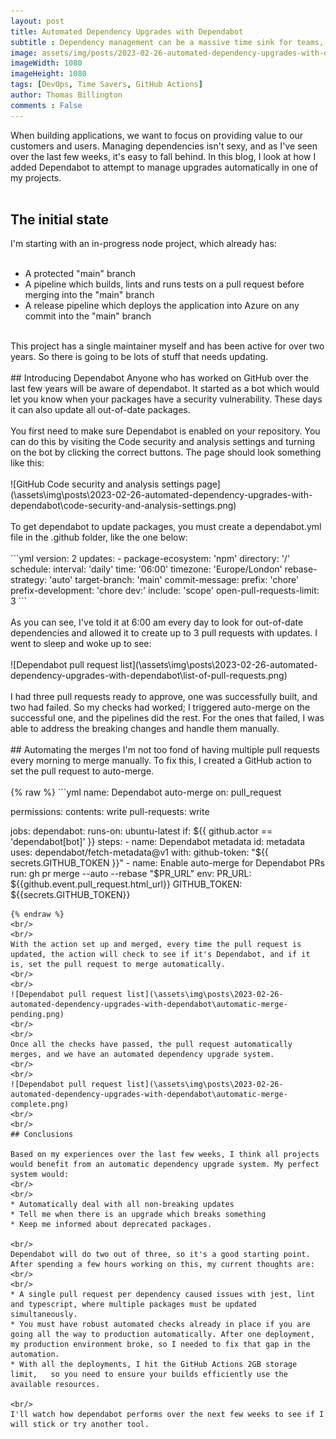```yaml
---
layout: post
title: Automated Dependency Upgrades with Dependabot
subtitle : Dependency management can be a massive time sink for teams, and most fail to keep them updated. Automation can help us improve this, and Dependabot is an easy tool to use to get started.
image: assets/img/posts/2023-02-26-automated-dependency-upgrades-with-dependabot/social-media-post.png
imageWidth: 1080
imageHeight: 1080
tags: [DevOps, Time Savers, GitHub Actions]
author: Thomas Billington
comments : False
---
```

When building applications, we want to focus on providing value to our customers and users. Managing dependencies isn't sexy, and as I've seen over the last few weeks, it's easy to fall behind. In this blog, I look at how I added Dependabot to attempt to manage upgrades automatically in one of my projects.
<br/>
<br/>
## The initial state
I'm starting with an in-progress node project, which already has:
<br/>
<br/>
* A protected "main" branch
* A pipeline which builds, lints and runs tests on a pull request before merging into the "main" branch
* A release pipeline which deploys the application into Azure on any commit into the "main" branch

<br/>
This project has a single maintainer myself and has been active for over two years. So there is going to be lots of stuff that needs updating.
<br/>
<br/>
## Introducing Dependabot
Anyone who has worked on GitHub over the last few years will be aware of dependabot. It started as a bot which would let you know when your packages have a security vulnerability. These days it can also update all out-of-date packages.
<br/>
<br/>
You first need to make sure Dependabot is enabled on your repository. You can do this by visiting the Code security and analysis settings and turning on the bot by clicking the correct buttons. The page should look something like this:
<br/>
<br/>
![GitHub Code security and analysis settings page](\assets\img\posts\2023-02-26-automated-dependency-upgrades-with-dependabot\code-security-and-analysis-settings.png)
<br/>
<br/>
To get dependabot to update packages, you must create a dependabot.yml file in the .github folder, like the one below:
<br/>
<br/>
```yml
version: 2
updates:
  - package-ecosystem: 'npm'
    directory: '/'
    schedule:
      interval: 'daily'
      time: '06:00'
      timezone: 'Europe/London'
    rebase-strategy: 'auto'
    target-branch: 'main'
    commit-message:
      prefix: 'chore'
      prefix-development: 'chore dev:'
      include: 'scope'
    open-pull-requests-limit: 3
```
<br/>
<br/>
As you can see, I've told it at 6:00 am every day to look for out-of-date dependencies and allowed it to create up to 3 pull requests with updates. I went to sleep and woke up to see:
<br/>
<br/>
![Dependabot pull request list](\assets\img\posts\2023-02-26-automated-dependency-upgrades-with-dependabot\list-of-pull-requests.png)
<br/>
<br/>
I had three pull requests ready to approve, one was successfully built, and two had failed. So my checks had worked; I triggered auto-merge on the successful one, and the pipelines did the rest. For the ones that failed, I was able to address the breaking changes and handle them manually.
<br/>
<br/>
## Automating the merges
I'm not too fond of having multiple pull requests every morning to merge manually. To fix this, I created a GitHub action to set the pull request to auto-merge.
<br/>
<br/>
{% raw %}
```yml
name: Dependabot auto-merge
on: pull_request

permissions:
  contents: write
  pull-requests: write

jobs:
  dependabot:
    runs-on: ubuntu-latest
    if: ${{ github.actor == 'dependabot[bot]' }}
    steps:
      - name: Dependabot metadata
        id: metadata
        uses: dependabot/fetch-metadata@v1
        with:
          github-token: "${{ secrets.GITHUB_TOKEN }}"
      - name: Enable auto-merge for Dependabot PRs
        run: gh pr merge --auto --rebase "$PR_URL"
        env:
          PR_URL: ${{github.event.pull_request.html_url}}
          GITHUB_TOKEN: ${{secrets.GITHUB_TOKEN}}
```
{% endraw %}
<br/>
<br/>
With the action set up and merged, every time the pull request is updated, the action will check to see if it's Dependabot, and if it is, set the pull request to merge automatically.
<br/>
<br/>
![Dependabot pull request list](\assets\img\posts\2023-02-26-automated-dependency-upgrades-with-dependabot\automatic-merge-pending.png)
<br/>
<br/>
Once all the checks have passed, the pull request automatically merges, and we have an automated dependency upgrade system.
<br/>
<br/>
![Dependabot pull request list](\assets\img\posts\2023-02-26-automated-dependency-upgrades-with-dependabot\automatic-merge-complete.png)
<br/>
<br/>
## Conclusions

Based on my experiences over the last few weeks, I think all projects would benefit from an automatic dependency upgrade system. My perfect system would:
<br/>
<br/>
* Automatically deal with all non-breaking updates
* Tell me when there is an upgrade which breaks something
* Keep me informed about deprecated packages.

<br/>
Dependabot will do two out of three, so it's a good starting point. After spending a few hours working on this, my current thoughts are:
<br/>
<br/>
* A single pull request per dependency caused issues with jest, lint and typescript, where multiple packages must be updated simultaneously.
* You must have robust automated checks already in place if you are going all the way to production automatically. After one deployment, my production environment broke, so I needed to fix that gap in the automation.
* With all the deployments, I hit the GitHub Actions 2GB storage limit,   so you need to ensure your builds efficiently use the available resources.

<br/>
I'll watch how dependabot performs over the next few weeks to see if I will stick or try another tool.